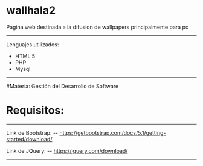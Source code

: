 # wallhala2

Pagina web destinada a la difusion de wallpapers principalmente para pc

---

Lenguajes utilizados:

- HTML 5
- PHP
- Mysql

---

#Materia:
Gestión del Desarrollo de Software

# Requisitos:

---

Link de Bootstrap:
-- https://getbootstrap.com/docs/5.1/getting-started/download/

Link de JQuery:
-- https://jquery.com/download/

---
